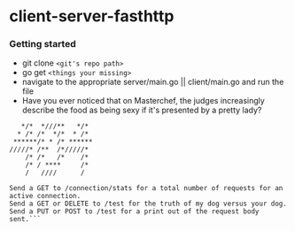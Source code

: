 # client-server-fasthttp

### Getting started
* git clone `<git's repo path>`
* go get `<things your missing>`
* navigate to the appropriate server/main.go || client/main.go and run the file
* Have you ever noticed that on Masterchef, the judges increasingly describe the food as being sexy if it's presented by a pretty lady?

```    **   ****     ** 
   */*  *///**   */* 
  * /* /*  */*  * /* 
 ******/* * /* ******
/////* /**  /*/////* 
    /* /*   /*    /* 
    /* / ****     /* 
    /   ////      /  

Send a GET to /connection/stats for a total number of requests for an active connection.
Send a GET or DELETE to /test for the truth of my dog versus your dog.
Send a PUT or POST to /test for a print out of the request body sent.```